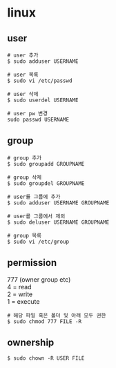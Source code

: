 # linux

## user
```
# user 추가
$ sudo adduser USERNAME

# user 목록
$ sudo vi /etc/passwd

# user 삭제
$ sudo userdel USERNAME

# user pw 변경
sudo passwd USERNAME
```

## group
```
# group 추가
$ sudo groupadd GROUPNAME

# group 삭제
$ sudo groupdel GROUPNAME

# user를 그룹에 추가
$ sudo adduser USERNAME GROUPNAME

# user를 그룹에서 제외
$ sudo deluser USERNAME GROUPNAME

# group 목록
$ sudo vi /etc/group
```

## permission
777 (owner group etc)  
4 = read  
2 = write  
1 = execute  

```
# 해당 파일 혹은 폴더 및 아래 모두 권한
$ sudo chmod 777 FILE -R
```

## ownership
```
$ sudo chown -R USER FILE
```
